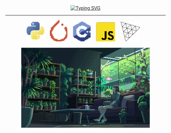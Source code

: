 <div align="center">
  <a href="https://git.io/typing-svg"><img src="https://readme-typing-svg.herokuapp.com?font=Fira+Code&pause=1000&center=true&vCenter=true&width=435&lines=Hey+Greetings!;Welcome+to+my+place!!;" alt="Typing SVG" /></a>
  <hr>
</div>
<div align="center">
  <img src="https://github.com/Jorgelzn/Jorgelzn/blob/main/media/python.png?raw=true" width="55vw"/>&emsp;
  <img src="https://github.com/Jorgelzn/Jorgelzn/blob/main/media/pytorch.png?raw=true" width="55vw"/>&emsp;
  <img src="https://github.com/Jorgelzn/Jorgelzn/blob/main/media/c++.png?raw=true" width="55vw"/>&emsp;
  <img src="https://github.com/Jorgelzn/Jorgelzn/blob/main/media/js.png?raw=true" width="60vw"/>&emsp;
  <img src="https://github.com/Jorgelzn/Jorgelzn/blob/main/media/three.png?raw=true" width="60vw"/>&emsp;
</div>
<br>
<div align="center">
  <img src="https://github.com/Jorgelzn/Jorgelzn/blob/main/media/myplace.gif" width="80%"/>
</div>







